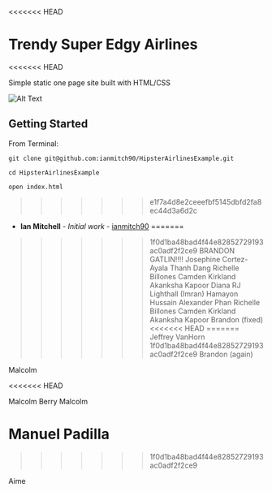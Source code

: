 <<<<<<< HEAD

# Trendy Super Edgy Airlines

<<<<<<< HEAD







Simple static one page site built with HTML/CSS

![Alt Text](https://thumbs.gfycat.com/UnluckyAggressiveEskimodog-size_restricted.gif)

## Getting Started

From Terminal:

```
git clone git@github.com:ianmitch90/HipsterAirlinesExample.git

cd HipsterAirlinesExample

open index.html
```
>>>>>>> e1f7a4d8e2ceeefbf5145dbfd2fa8ec44d3a6d2c










* **Ian Mitchell** - *Initial work* - [ianmitch90](https://github.com/ianmitch90)
=======
>>>>>>> 1f0d1ba48bad4f44e82852729193ac0adf2f2ce9
BRANDON GATLIN!!!!
Josephine Cortez-Ayala
Thanh Dang
Richelle Billones
Camden Kirkland
Akanksha Kapoor
Diana 
RJ Lighthall
(Imran) Hamayon Hussain
Alexander Phan
Richelle Billones
Camden Kirkland
Akanksha Kapoor
Brandon (fixed)
<<<<<<< HEAD
=======
Jeffrey VanHorn
>>>>>>> 1f0d1ba48bad4f44e82852729193ac0adf2f2ce9
Brandon (again)


Malcolm 






<<<<<<< HEAD




Malcolm Berry 
Malcolm 

Manuel Padilla
=======
>>>>>>> 1f0d1ba48bad4f44e82852729193ac0adf2f2ce9


Aime
